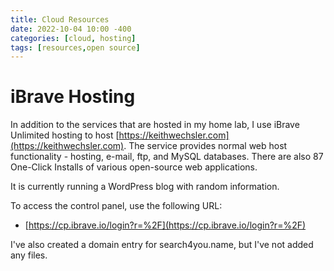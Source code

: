 ```yaml
---
title: Cloud Resources
date: 2022-10-04 10:00 -400
categories: [cloud, hosting]
tags: [resources,open source]
---
```


# iBrave Hosting

In addition to the services that are hosted in my home lab, I use iBrave Unlimited hosting to host [https://keithwechsler.com](https://keithwechsler.com). The service provides normal web host functionality - hosting, e-mail, ftp, and MySQL databases.  There are also 87 One-Click Installs of various open-source web applications.

It is currently running a WordPress blog with random information.

To access the control panel, use the following URL:

- [https://cp.ibrave.io/login?r=%2F](https://cp.ibrave.io/login?r=%2F)

I've also created a domain entry for search4you.name, but I've not added any files.